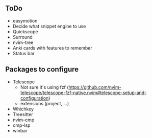 ## ToDo
- easymotion
- Decide what snippet engine to use
- Quickscope
- Surround
- nvim-tree
- Anki cards with features to remember
- Status bar

## Packages to configure
- Telescope
  - Not sure it's using fzf (https://github.com/nvim-telescope/telescope-fzf-native.nvim#telescope-setup-and-configuration)
  - extensions (project, ...)
- Whichkey
- Treesitter
- nvim-cmp 
- cmp-lsp
- winbar
